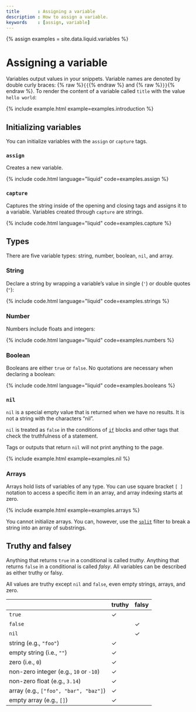 ```yaml
---
title       : Assigning a variable
description : How to assign a variable.
keywords    : [assign, variable]
---
```

{% assign examples = site.data.liquid.variables %}

# Assigning a variable

Variables output values in your snippets. Variable names are denoted by double curly braces: {% raw %}`{{`{% endraw %} and {% raw %}`}}`{% endraw %}. To render the content of a variable called `title` with the value `hello world`:

{% include example.html example=examples.introduction %}

## Initializing variables

You can initialize variables with the `assign` or `capture` tags.

### `assign`

Creates a new variable.

{% include code.html language="liquid" code=examples.assign %}

### `capture`

Captures the string inside of the opening and closing tags and assigns it to a variable. Variables created through `capture` are strings.

{% include code.html language="liquid" code=examples.capture %}

## Types

There are five variable types: string, number, boolean, `nil`, and array.

### String

Declare a string by wrapping a variable’s value in single (`'`) or double quotes (`"`):

{% include code.html language="liquid" code=examples.strings %}

### Number

Numbers include floats and integers:

{% include code.html language="liquid" code=examples.numbers %}

### Boolean

Booleans are either `true` or `false`. No quotations are necessary when declaring a boolean:

{% include code.html language="liquid" code=examples.booleans %}

### `nil`

`nil` is a special empty value that is returned when we have no results. It is not a string with the characters “nil”.

`nil` is treated as `false` in the conditions of [`if`](control#if) blocks and other tags that check the truthfulness of a statement.

Tags or outputs that return `nil` will not print anything to the page.

{% include example.html example=examples.nil %}

### Arrays

Arrays hold lists of variables of any type. You can use square bracket `[ ]` notation to access a specific item in an array, and array indexing starts at zero.

{% include example.html example=examples.arrays %}

You cannot initialize arrays. You can, however, use the [`split`](filters#split) filter to break a string into an array of substrings.

## Truthy and falsey

Anything that returns `true` in a conditional is called _truthy_. Anything that returns `false` in a conditional is called _falsy_. All variables can be described as either truthy or falsy.

All values are truthy except `nil` and `false`, even empty strings, arrays, and zero.

<table class="table" cellspacing="0" cellpadding="0" border="0">
  <thead>
    <th>&nbsp;</th>
    <th>truthy</th>
    <th>falsy</th>
  </thead>
  <tbody>
    <tr>
      <td><code>true</code></td>
      <td class="text-success">&check;</td>
      <td>&nbsp;</td>
    </tr>
    <tr>
      <td><code>false</code></td>
      <td>&nbsp;</td>
      <td class="text-success">&check;</td>
    </tr>
    <tr>
      <td><code>nil</code></td>
      <td>&nbsp;</td>
      <td class="text-success">&check;</td>
    </tr>
    <tr>
      <td>string (e.g., <code>"foo"</code>)</td>
      <td class="text-success">&check;</td>
      <td>&nbsp;</td>
    </tr>
    <tr>
      <td>empty string (i.e., <code>""</code>)</td>
      <td class="text-success">&check;</td>
      <td>&nbsp;</td>
    </tr>
    <tr>
      <td>zero (i.e., <code>0</code>)</td>
      <td class="text-success">&check;</td>
      <td>&nbsp;</td>
    </tr>
    <tr>
      <td>non-zero integer (e.g., <code>10</code> or <code>-10</code>)</td>
      <td class="text-success">&check;</td>
      <td>&nbsp;</td>
    </tr>
    <tr>
      <td>non-zero float (e.g., <code>3.14</code>)</td>
      <td class="text-success">&check;</td>
      <td>&nbsp;</td>
    </tr>
    <tr>
      <td>array (e.g., <code>["foo", "bar", "baz"]</code>)</td>
      <td class="text-success">&check;</td>
      <td>&nbsp;</td>
    </tr>
    <tr>
      <td>empty array (e.g., <code>[]</code>)</td>
      <td class="text-success">&check;</td>
      <td>&nbsp;</td>
    </tr>
  </tbody>
</table>
